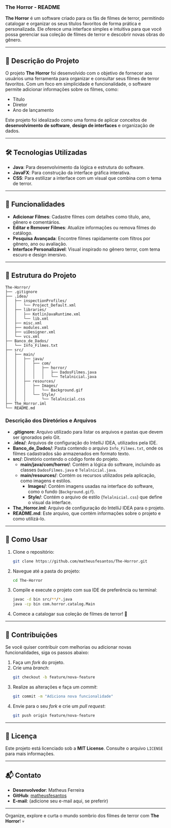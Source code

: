 ### The Horror - README

**The Horror** é um software criado para os fãs de filmes de terror, permitindo catalogar e organizar os seus títulos favoritos de forma prática e personalizada. Ele oferece uma interface simples e intuitiva para que você possa gerenciar sua coleção de filmes de terror e descobrir novas obras do gênero.

---

## 🎥 **Descrição do Projeto**

O projeto **The Horror** foi desenvolvido com o objetivo de fornecer aos usuários uma ferramenta para organizar e consultar seus filmes de terror favoritos. Com um foco em simplicidade e funcionalidade, o software permite adicionar informações sobre os filmes, como:

- Título  
- Diretor  
- Ano de lançamento

Este projeto foi idealizado como uma forma de aplicar conceitos de **desenvolvimento de software**, **design de interfaces** e organização de dados.

---

## 🛠️ **Tecnologias Utilizadas**

- **Java**: Para desenvolvimento da lógica e estrutura do software.  
- **JavaFX**: Para construção da interface gráfica interativa.    
- **CSS**: Para estilizar a interface com um visual que combina com o tema de terror.  

---

## 🚀 **Funcionalidades**

- **Adicionar Filmes**: Cadastre filmes com detalhes como título, ano, gênero e comentários.  
- **Editar e Remover Filmes**: Atualize informações ou remova filmes do catálogo.  
- **Pesquisa Avançada**: Encontre filmes rapidamente com filtros por gênero, ano ou avaliação.  
- **Interface Personalizável**: Visual inspirado no gênero terror, com tema escuro e design imersivo.  

---

## 📂 **Estrutura do Projeto**

```
The-Horror/
├── .gitignore
├── .idea/
│   ├── inspectionProfiles/
│   │   └── Project_Default.xml
│   ├── libraries/
│   │   ├── KotlinJavaRuntime.xml
│   │   └── lib.xml
│   ├── misc.xml
│   ├── modules.xml
│   ├── uiDesigner.xml
│   └── vcs.xml
├── Banco_de_Dados/
│   └── Info_Filmes.txt
├── src/
│   ├── main/
│   │   ├── java/
│   │   │   ├── com/
│   │   │   │   ├── horror/
│   │   │   │   │   ├── DadosFilmes.java
│   │   │   │   │   └── Telalnicial.java
│   │   ├── resources/
│   │   │   ├── Images/
│   │   │   │   └── Background.gif
│   │   │   └── Style/
│   │   │       └── Telalnicial.css
├── The_Horror.iml
└── README.md
```

### **Descrição dos Diretórios e Arquivos**

- **.gitignore**: Arquivo utilizado para listar os arquivos e pastas que devem ser ignorados pelo Git.
- **.idea/**: Arquivos de configuração do IntelliJ IDEA, utilizados pela IDE.
- **Banco_de_Dados/**: Pasta contendo o arquivo `Info_Filmes.txt`, onde os filmes cadastrados são armazenados em formato texto.
- **src/**: Diretório contendo o código fonte do projeto.
  - **main/java/com/horror/**: Contém a lógica do software, incluindo as classes `DadosFilmes.java` e `Telalnicial.java`.
  - **main/resources/**: Contém os recursos utilizados pela aplicação, como imagens e estilos.
    - **Images/**: Contém imagens usadas na interface do software, como o fundo (`Background.gif`).
    - **Style/**: Contém o arquivo de estilo (`Telalnicial.css`) que define o visual da interface.
- **The_Horror.iml**: Arquivo de configuração do IntelliJ IDEA para o projeto.
- **README.md**: Este arquivo, que contém informações sobre o projeto e como utilizá-lo.

---

## 🔧 **Como Usar**

1. Clone o repositório:  
   ```bash
   git clone https://github.com/matheusfesantos/The-Horror.git
   ```
2. Navegue até a pasta do projeto:  
   ```bash
   cd The-Horror
   ```
3. Compile e execute o projeto com sua IDE de preferência ou terminal:  
   ```bash
   javac -d bin src/**/*.java
   java -cp bin com.horror.catalog.Main
   ```
4. Comece a catalogar sua coleção de filmes de terror! 🎃  

---

## 🤝 **Contribuições**

Se você quiser contribuir com melhorias ou adicionar novas funcionalidades, siga os passos abaixo:  

1. Faça um *fork* do projeto.  
2. Crie uma *branch*:  
   ```bash
   git checkout -b feature/nova-feature
   ```
3. Realize as alterações e faça um *commit*:  
   ```bash
   git commit -m "Adiciona nova funcionalidade"
   ```
4. Envie para o seu *fork* e crie um *pull request*:  
   ```bash
   git push origin feature/nova-feature
   ```

---

## 📝 **Licença**

Este projeto está licenciado sob a **MIT License**. Consulte o arquivo `LICENSE` para mais informações.

---

## 📬 **Contato**

- **Desenvolvedor**: Matheus Ferreira  
- **GitHub**: [matheusfesantos](https://github.com/matheusfesantos)  
- **E-mail**: (adicione seu e-mail aqui, se preferir)  

---

Organize, explore e curta o mundo sombrio dos filmes de terror com **The Horror**! 💀
